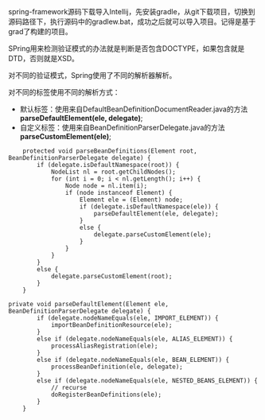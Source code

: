 spring-framework源码下载导入Intellij，先安装gradle，从git下载项目，切换到源码路径下，执行源码中的gradlew.bat，成功之后就可以导入项目。记得是基于grad了构建的项目。

SPring用来检测验证模式的办法就是判断是否包含DOCTYPE，如果包含就是DTD，否则就是XSD。

对不同的验证模式，Spring使用了不同的解析器解析。

对不同的标签使用不同的解析方式：
* 默认标签：使用来自DefaultBeanDefinitionDocumentReader.java的方法**parseDefaultElement(ele, delegate)**;
* 自定义标签：使用来自BeanDefinitionParserDelegate.java的方法**parseCustomElement(ele)**;

```
	protected void parseBeanDefinitions(Element root, BeanDefinitionParserDelegate delegate) {
		if (delegate.isDefaultNamespace(root)) {
			NodeList nl = root.getChildNodes();
			for (int i = 0; i < nl.getLength(); i++) {
				Node node = nl.item(i);
				if (node instanceof Element) {
					Element ele = (Element) node;
					if (delegate.isDefaultNamespace(ele)) {
						parseDefaultElement(ele, delegate);
					}
					else {
						delegate.parseCustomElement(ele);
					}
				}
			}
		}
		else {
			delegate.parseCustomElement(root);
		}
	}
```


```
private void parseDefaultElement(Element ele, BeanDefinitionParserDelegate delegate) {
		if (delegate.nodeNameEquals(ele, IMPORT_ELEMENT)) {
			importBeanDefinitionResource(ele);
		}
		else if (delegate.nodeNameEquals(ele, ALIAS_ELEMENT)) {
			processAliasRegistration(ele);
		}
		else if (delegate.nodeNameEquals(ele, BEAN_ELEMENT)) {
			processBeanDefinition(ele, delegate);
		}
		else if (delegate.nodeNameEquals(ele, NESTED_BEANS_ELEMENT)) {
			// recurse
			doRegisterBeanDefinitions(ele);
		}
	}
```
